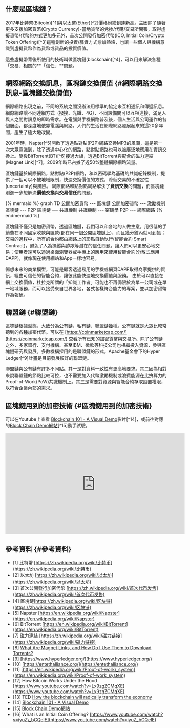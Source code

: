 ## 什麼是區塊鏈？

2017年比特幣(Bitcoin)[^1]與以太幣(Ether)[^2]價格紛紛到達新高。主因除了隨著更多支援加密貨幣(Crypto Currency)-當地貨幣的兌換/代購/交易所開張，取得虛擬貨幣/代幣的方式更加多元外，首次公開發行加密代幣(ICO, Initial Coin/Crypto Token Offering)[^3]這種創新的投資/募資方式愈加熱絡，也讓一些個人與機構意識到虛擬貨幣作為貨幣或貨品的投資價值。

這些虛擬幣背後所使用的技術叫做區塊鏈(blockchain)[^4]，可以用來解決各種「交易」相關的**「信任」**問題。

## 網際網路交換訊息，區塊鏈交換價值 {#網際網路交換訊息-區塊鏈交換價值}

網際網路出現之前，不同的系統之間沒辦法用標準的協定來互相通訊和傳遞訊息。網際網路讓不同連網方式（撥接、光纖、4G）、不同設備間可以互相連接，滿足人與人之間對訊息的即時需求。在電腦與手機網路普及後，個人生活與公司運作的各個層面，都深度地依靠電腦與網路。人們的生活在網際網路發展起來的這20多年間，產生了極大地改變。

2001年時，Napter[^5]開啟了透過點對點\(P2P\)網路交換MP3的風潮，這是第一次大眾意識到，除了透過中心化的網路，點對點網路也可以被廣泛地應用在資訊交換上。隨後BitTorrent\(BT\)[^6]接過大旗，透過BitTorrent與配合的磁力連結\(Magnet Link\)[^7]，2009年時已占據了近50%整體網際網路流量。

區塊鏈基於網際網路，點對點\(P2P\)網路，和以密碼學為基礎的共識紀錄機制，提供了一個可以不被地域限制，快速交換價值的方式，降低交易的不確定性\(uncertainty\)與風險。 網際網路和點對點網路解決了**資訊交換**的問題，而區塊鏈則進一步想解決**價值交換**與**交易信任**的問題。

{% mermaid %}
graph TD
公開加密貨幣 --- 區塊鏈
公開加密貨幣 --- 激勵機制
區塊鏈 --- P2P
區塊鏈 --- 共識機制
共識機制 --- 密碼學
P2P --- 網際網路
{% endmermaid %}

區塊鏈不僅只是加密貨幣，透過區塊鏈，我們可以和各地的人做生意，用很低的手續費在不同國家收款與匯款\(都在同一個公開區塊鏈上\)，而且幾分鐘內就可到帳；交易的過程中，所有的合約都由網路上的節點自動執行\(智能合約 Smart Contract\)，避免了人為操縱與詐欺等潛在的信任問題，讓人們可以更安心地交易；使用者還可以透過桌面瀏覽器或手機上的應用來使用智能合約\(分散式應用 DAPP\)，就像現在使用網站和App一樣地容易。

暢想未來的商業模型，可能是顧客透過易用的手機或網頁DAPP取得商家提供的資訊，經由可信任的智能合約，讓彼此能快速地交換價值與服務。
由於可以直接在網上交換價值，杜拉克所謂的「知識工作者」可能也不再侷限於為單一公司或在單一地域服務，而可以接受來自世界各地，各式各樣符合能力的專案，並以加密貨幣作為報酬。

## 聯盟鏈 {#聯盟鏈}

區塊鏈根據型態，大致分為公有鏈，私有鏈、聯盟鏈幾種。公有鏈就是大眾比較常聽到的各種加密代幣。可以在 [https://coinmarketcap.com/](https://coinmarketcap.com/) 查看所有已知的加密貨幣與交易所。除了公有鏈之外，多家銀行、支付機構、甚至IBM、微軟等科技公司也相繼投入資源，參與區塊鏈研究與發展。多數機構採用的是聯盟鏈的形式。Apache基金會下的Hyper Ledger[^9]計畫是目前發展較好的聯盟鏈。

聯盟鏈與公有鏈有許多不同點。其一是對資料一致性有更高地要求。其二因為相對來說聯盟鏈的節點比較可控，也不需要加入代幣激勵機制或浪費能源在比拚算力的Proof-of-Work\(PoW\)共識機制上。其三是需要對資源與智能合約存取設置權限，以符合企業內部的需求。

## 區塊鏈用到的加密技術 {#區塊鏈用到的加密技術}

可以在Youtube上查看 [Blockchain 101 - A Visual Demo](https://youtu.be/_160oMzblY8)影片[^14]，或前往對應的[Block Chain Demo網站](https://anders.com/blockchain/)[^15]動手試驗。

<iframe width="560" height="315" src="https://www.youtube.com/embed/_160oMzblY8?rel=0" frameborder="0" allow="autoplay; encrypted-media" allowfullscreen></iframe>

## 參考資料 {#參考資料}

* [1] 比特幣 [https://zh.wikipedia.org/wiki/比特币](https://zh.wikipedia.org/wiki/比特币)
* [2] 以太坊 [https://zh.wikipedia.org/wiki/以太坊](https://zh.wikipedia.org/wiki/以太坊)
* [3] 首次公開發行加密代幣 [https://zh.wikipedia.org/wiki/首次代币发售](https://zh.wikipedia.org/wiki/首次代币发售)
* [4] 區塊鏈[https://zh.wikipedia.org/wiki/区块链](https://zh.wikipedia.org/wiki/区块链)
* [5] Napster  [https://en.wikipedia.org/wiki/Napster](https://en.wikipedia.org/wiki/Napster)
* [6] BitTorrent [https://en.wikipedia.org/wiki/BitTorrent](https://en.wikipedia.org/wiki/BitTorrent)
* [7] 磁力連結 [https://zh.wikipedia.org/wiki/磁力链接](https://zh.wikipedia.org/wiki/磁力链接)
* [8] [What Are Magnet Links, and How Do I Use Them to Download Torrents?](https://lifehacker.com/5875899/what-are-magnet-links-and-how-do-i-use-them-to-download-torrents)
* [9] [https://www.hyperledger.org/](https://www.hyperledger.org/)
* [10] [https://entethalliance.org/](https://entethalliance.org/)
* [11] [https://en.wikipedia.org/wiki/Proof-of-work\_system](https://en.wikipedia.org/wiki/Proof-of-work_system)
* [12] How Bitcoin Works Under the Hood
  [https://www.youtube.com/watch?v=Lx9zgZCMqXE](https://www.youtube.com/watch?v=Lx9zgZCMqXE)
* [13] TED [How the blockchain will radically transform the economy](https://www.youtube.com/watch?v=RplnSVTzvnU)
* [14] [Blockchain 101 - A Visual Demo](https://youtu.be/_160oMzblY8)
* [15] [Block Chain Demo網站](https://anders.com/blockchain/)
* [16] What is an Initial Coin Offering?
  [https://www.youtube.com/watch?v=iyuZ\_bCQeIE](https://www.youtube.com/watch?v=iyuZ_bCQeIE)
